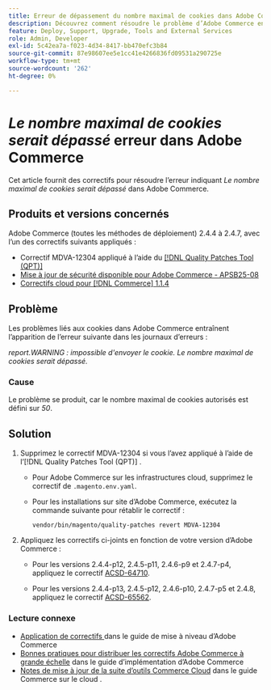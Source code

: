 ```yaml
---
title: Erreur de dépassement du nombre maximal de cookies dans Adobe Commerce
description: Découvrez comment résoudre le problème d’Adobe Commerce en raison duquel une erreur se produit indiquant que le nombre maximal de cookies serait dépassé.
feature: Deploy, Support, Upgrade, Tools and External Services
role: Admin, Developer
exl-id: 5c42ea7a-f023-4d34-8417-bb470efc3b84
source-git-commit: 87e98607ee5e1cc41e4266836fd09531a290725e
workflow-type: tm+mt
source-wordcount: '262'
ht-degree: 0%

---
```


# *Le nombre maximal de cookies serait dépassé* erreur dans Adobe Commerce

Cet article fournit des correctifs pour résoudre l’erreur indiquant *Le nombre maximal de cookies serait dépassé* dans Adobe Commerce.

## Produits et versions concernés

Adobe Commerce (toutes les méthodes de déploiement) 2.4.4 à 2.4.7, avec l’un des correctifs suivants appliqués :

* Correctif MDVA-12304 appliqué à l’aide du [[!DNL Quality Patches Tool (QPT)]](https://experienceleague.adobe.com/en/docs/commerce-operations/tools/quality-patches-tool/release-notes)
* [Mise à jour de sécurité disponible pour Adobe Commerce - APSB25-08](https://experienceleague.adobe.com/en/docs/experience-cloud-kcs/kbarticles/ka-27149)
* [Correctifs cloud pour [!DNL Commerce] 1.1.4](https://experienceleague.adobe.com/en/docs/commerce-on-cloud/user-guide/release-notes/cloud-patches)

## Problème

Les problèmes liés aux cookies dans Adobe Commerce entraînent l’apparition de l’erreur suivante dans les journaux d’erreurs :

*report.WARNING : impossible d&#39;envoyer le cookie. Le nombre maximal de cookies serait dépassé.*

### Cause

Le problème se produit, car le nombre maximal de cookies autorisés est défini sur *50*.

## Solution

1. Supprimez le correctif MDVA-12304 si vous l’avez appliqué à l’aide de l’[!DNL Quality Patches Tool (QPT)] .

   * Pour Adobe Commerce sur les infrastructures cloud, supprimez le correctif de `.magento.env.yaml`.
   * Pour les installations sur site d’Adobe Commerce, exécutez la commande suivante pour rétablir le correctif :

     `vendor/bin/magento/quality-patches revert MDVA-12304`

1. Appliquez les correctifs ci-joints en fonction de votre version d’Adobe Commerce :

   * Pour les versions 2.4.4-p12, 2.4.5-p11, 2.4.6-p9 et 2.4.7-p4, appliquez le correctif [ACSD-64710](assets/acsd-64710_2.4.5-p11.patch.zip).

   * Pour les versions 2.4.4-p13, 2.4.5-p12, 2.4.6-p10, 2.4.7-p5 et 2.4.8, appliquez le correctif [ACSD-65562](assets/acsd-65562_2.4.5-p12.patch.zip).

### Lecture connexe

* [ Application de correctifs ](https://experienceleague.adobe.com/en/docs/commerce-operations/upgrade-guide/patches/apply) dans le guide de mise à niveau d’Adobe Commerce
* [Bonnes pratiques pour distribuer les correctifs Adobe Commerce à grande échelle](https://experienceleague.adobe.com/en/docs/commerce-operations/implementation-playbook/best-practices/maintenance/patching-at-scale) dans le guide d’implémentation d’Adobe Commerce
* [Notes de mise à jour de la suite d’outils Commerce Cloud](https://experienceleague.adobe.com/en/docs/commerce-on-cloud/user-guide/release-notes/cloud-tools-suite) dans le guide Commerce sur le cloud .
